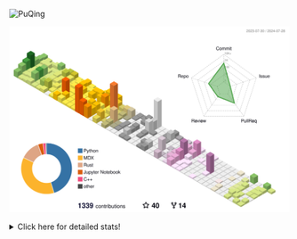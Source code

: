 ![PuQing](https://user-images.githubusercontent.com/27223114/171565019-9a56fae6-b08b-421f-99db-7e830da42371.png)

![](./profile-3d-contrib/profile-season-animate.svg)

<details>
<summary>Click here for detailed stats!</summary>

<!--START_SECTION:waka-->
![Lines of code](https://img.shields.io/badge/From%20Hello%20World%20I%27ve%20Written-1.4%20million%20lines%20of%20code-blue)

**🐱 My GitHub Data** 

> 📦 398.9 kB Used in GitHub's Storage 
 > 
> 🚫 Not Opted to Hire
 > 
> 📜 50 Public Repositories 
 > 
> 🔑 29 Private Repositories 
 > 
**I'm an Early 🐤** 

```text
🌞 Morning                517 commits         ██░░░░░░░░░░░░░░░░░░░░░░░   06.70 % 
🌆 Daytime                3496 commits        ███████████░░░░░░░░░░░░░░   45.30 % 
🌃 Evening                1731 commits        ██████░░░░░░░░░░░░░░░░░░░   22.43 % 
🌙 Night                  1973 commits        ██████░░░░░░░░░░░░░░░░░░░   25.57 % 
```


📊 **This Week I Spent My Time On** 

```text
💬 Programming Languages: 
Python                   14 hrs 1 min        ████████░░░░░░░░░░░░░░░░░   30.63 % 
Browsing                 9 hrs 38 mins       █████░░░░░░░░░░░░░░░░░░░░   21.08 % 
Other                    8 hrs 13 mins       ████░░░░░░░░░░░░░░░░░░░░░   17.97 % 
GitHubing                6 hrs 48 mins       ████░░░░░░░░░░░░░░░░░░░░░   14.86 % 
Fish Touching            2 hrs 49 mins       ██░░░░░░░░░░░░░░░░░░░░░░░   06.19 % 

🔥 Editors: 
VS Code                  23 hrs 14 mins      █████████████░░░░░░░░░░░░   50.79 % 
Chrome                   21 hrs 57 mins      ████████████░░░░░░░░░░░░░   47.99 % 
fish                     33 mins             ░░░░░░░░░░░░░░░░░░░░░░░░░   01.22 % 

💻 Operating System: 
Mac                      22 hrs 30 mins      ████████████░░░░░░░░░░░░░   49.21 % 
Linux                    19 hrs 55 mins      ███████████░░░░░░░░░░░░░░   43.56 % 
WSL                      3 hrs 18 mins       ██░░░░░░░░░░░░░░░░░░░░░░░   07.22 % 
Windows                  0 secs              ░░░░░░░░░░░░░░░░░░░░░░░░░   00.02 % 
```


<!--END_SECTION:waka-->
</details>
